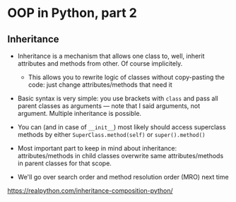 # OOP in Python, part 2

## Inheritance

* Inheritance is a mechanism that allows one class to, well, inherit attributes and methods from other. Of course implicitely.
  * This allows you to rewrite logic of classes without copy-pasting the code: just change attributes/methods that need it

* Basic syntax is very simple: you use brackets with `class` and pass all parent classes as arguments — note that I said arguments, not argument. Multiple inheritance is possible.
* You can (and in case of `__init__`) most likely should access superclass methods by either `SuperClass.method(self)` or `super().method()` 
* Most important part to keep in mind about inheritance: attributes/methods in child classes overwrite same attributes/methods in parent classes for that scope.

* We'll go over search order and method resolution order (MRO) next time

https://realpython.com/inheritance-composition-python/